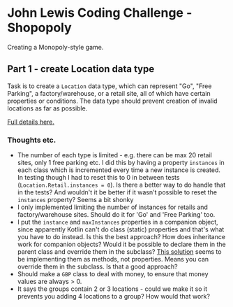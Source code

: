 # John Lewis Coding Challenge - Shopopoly

Creating a Monopoly-style game.

## Part 1 - create Location data type

Task is to create a `Location` data type, which can represent "Go", "Free Parking", a factory/warehouse, or a retail site, all of which have certain properties or conditions. The data type should prevent creation of invalid locations as far as possible.

[Full details here.](https://coding-challenges.jl-engineering.net/challenges/challenge-8/)

### Thoughts etc.

- The number of each type is limited - e.g. there can be max 20 retail sites, only 1 free parking etc. I did this by having a property `instances` in each class which is incremented every time a new instance is created. In testing though I had to reset this to 0 in between tests (`Location.Retail.instances = 0`). Is there a better way to do handle that in the tests? And wouldn't it be better if it wasn't possible to reset the `instances` property? Seems a bit shonky
- I only implemented limiting the number of instances for retails and factory/warehouse sites. Should do it for 'Go' and 'Free Parking' too.
- I put the `instance` and `maxInstances` properties in a companion object, since apparently Kotlin can't do class (static) properties and that's what you have to do instead. Is this the best approach? How does inheritance work for companion objects? Would it be possible to declare them in the parent class and override them in the subclass? [This solution](https://coding-challenges.jl-engineering.net/challenge-08/07-kotlin/) seems to be implementing them as methods, not properties. Means you can override them in the subclass. Is that a good approach?
- Should make a `GBP` class to deal with money, to ensure that money values are always > 0.
- It says the groups contain 2 or 3 locations - could we make it so it prevents you adding 4 locations to a group? How would that work?
